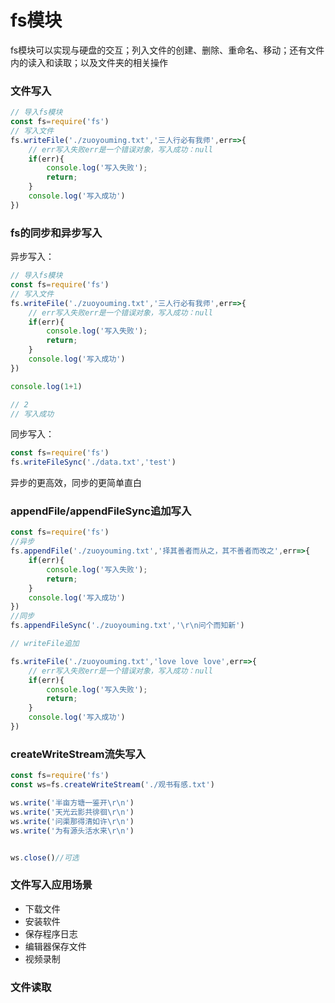 # fs模块

fs模块可以实现与硬盘的交互；列入文件的创建、删除、重命名、移动；还有文件内的读入和读取；以及文件夹的相关操作

### 文件写入

```js
// 导入fs模块
const fs=require('fs')
// 写入文件
fs.writeFile('./zuoyouming.txt','三人行必有我师',err=>{
    // err写入失败err是一个错误对象，写入成功：null
    if(err){
        console.log('写入失败');
        return;
    }
    console.log('写入成功')
})
```

### fs的同步和异步写入

异步写入：

```js
// 导入fs模块
const fs=require('fs')
// 写入文件
fs.writeFile('./zuoyouming.txt','三人行必有我师',err=>{
    // err写入失败err是一个错误对象，写入成功：null
    if(err){
        console.log('写入失败');
        return;
    }
    console.log('写入成功')
})

console.log(1+1)

// 2
// 写入成功
```

同步写入：

```js
const fs=require('fs')
fs.writeFileSync('./data.txt','test')
```

异步的更高效，同步的更简单直白

### appendFile/appendFileSync追加写入

```js
const fs=require('fs')
//异步
fs.appendFile('./zuoyouming.txt','择其善者而从之，其不善者而改之',err=>{
    if(err){
        console.log('写入失败');
        return;
    }
    console.log('写入成功')
})
//同步
fs.appendFileSync('./zuoyouming.txt','\r\n问个而知新')

// writeFile追加

fs.writeFile('./zuoyouming.txt','love love love',err=>{
    // err写入失败err是一个错误对象，写入成功：null
    if(err){
        console.log('写入失败');
        return;
    }
    console.log('写入成功')
})
```

### createWriteStream流失写入

```js
const fs=require('fs')
const ws=fs.createWriteStream('./观书有感.txt')

ws.write('半亩方塘一鉴开\r\n')
ws.write('天光云影共徘徊\r\n')
ws.write('问渠那得清如许\r\n')
ws.write('为有源头活水来\r\n')


ws.close()//可选
```

### 文件写入应用场景

* 下载文件
* 安装软件
* 保存程序日志
* 编辑器保存文件
* 视频录制

### 文件读取
